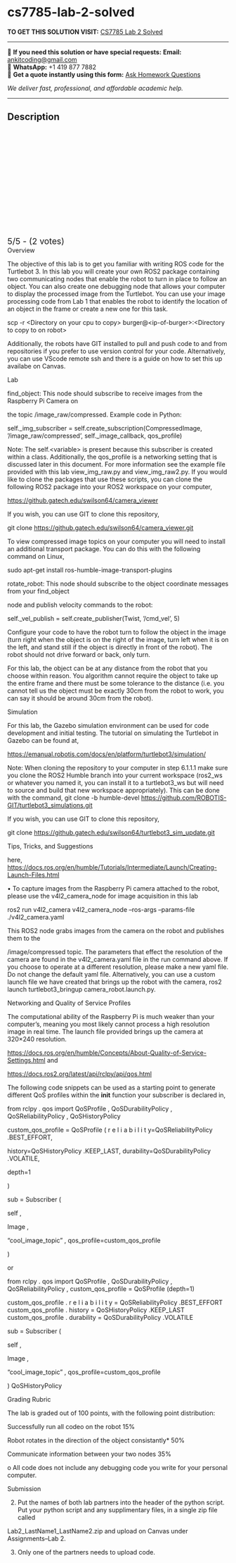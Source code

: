 # cs7785-lab-2-solved
**TO GET THIS SOLUTION VISIT:** [CS7785 Lab 2 Solved](https://www.ankitcodinghub.com/product/cs7785-cs-me-ece-ae-bme7785-solved-2/)


---

📩 **If you need this solution or have special requests:** **Email:** ankitcoding@gmail.com  
📱 **WhatsApp:** +1 419 877 7882  
📄 **Get a quote instantly using this form:** [Ask Homework Questions](https://www.ankitcodinghub.com/services/ask-homework-questions/)

*We deliver fast, professional, and affordable academic help.*

---

<h2>Description</h2>



<div class="kk-star-ratings kksr-auto kksr-align-center kksr-valign-top" data-payload="{&quot;align&quot;:&quot;center&quot;,&quot;id&quot;:&quot;115216&quot;,&quot;slug&quot;:&quot;default&quot;,&quot;valign&quot;:&quot;top&quot;,&quot;ignore&quot;:&quot;&quot;,&quot;reference&quot;:&quot;auto&quot;,&quot;class&quot;:&quot;&quot;,&quot;count&quot;:&quot;2&quot;,&quot;legendonly&quot;:&quot;&quot;,&quot;readonly&quot;:&quot;&quot;,&quot;score&quot;:&quot;5&quot;,&quot;starsonly&quot;:&quot;&quot;,&quot;best&quot;:&quot;5&quot;,&quot;gap&quot;:&quot;4&quot;,&quot;greet&quot;:&quot;Rate this product&quot;,&quot;legend&quot;:&quot;5\/5 - (2 votes)&quot;,&quot;size&quot;:&quot;24&quot;,&quot;title&quot;:&quot;CS7785 Lab 2 Solved&quot;,&quot;width&quot;:&quot;138&quot;,&quot;_legend&quot;:&quot;{score}\/{best} - ({count} {votes})&quot;,&quot;font_factor&quot;:&quot;1.25&quot;}">

<div class="kksr-stars">

<div class="kksr-stars-inactive">
            <div class="kksr-star" data-star="1" style="padding-right: 4px">


<div class="kksr-icon" style="width: 24px; height: 24px;"></div>
        </div>
            <div class="kksr-star" data-star="2" style="padding-right: 4px">


<div class="kksr-icon" style="width: 24px; height: 24px;"></div>
        </div>
            <div class="kksr-star" data-star="3" style="padding-right: 4px">


<div class="kksr-icon" style="width: 24px; height: 24px;"></div>
        </div>
            <div class="kksr-star" data-star="4" style="padding-right: 4px">


<div class="kksr-icon" style="width: 24px; height: 24px;"></div>
        </div>
            <div class="kksr-star" data-star="5" style="padding-right: 4px">


<div class="kksr-icon" style="width: 24px; height: 24px;"></div>
        </div>
    </div>

<div class="kksr-stars-active" style="width: 138px;">
            <div class="kksr-star" style="padding-right: 4px">


<div class="kksr-icon" style="width: 24px; height: 24px;"></div>
        </div>
            <div class="kksr-star" style="padding-right: 4px">


<div class="kksr-icon" style="width: 24px; height: 24px;"></div>
        </div>
            <div class="kksr-star" style="padding-right: 4px">


<div class="kksr-icon" style="width: 24px; height: 24px;"></div>
        </div>
            <div class="kksr-star" style="padding-right: 4px">


<div class="kksr-icon" style="width: 24px; height: 24px;"></div>
        </div>
            <div class="kksr-star" style="padding-right: 4px">


<div class="kksr-icon" style="width: 24px; height: 24px;"></div>
        </div>
    </div>
</div>


<div class="kksr-legend" style="font-size: 19.2px;">
            5/5 - (2 votes)    </div>
    </div>
Overview

The objective of this lab is to get you familiar with writing ROS code for the Turtlebot 3. In this lab you will create your own ROS2 package containing two communicating nodes that enable the robot to turn in place to follow an object. You can also create one debugging node that allows your computer to display the processed image from the Turtlebot. You can use your image processing code from Lab 1 that enables the robot to identify the location of an object in the frame or create a new one for this task.

scp -r &lt;Directory on your cpu to copy&gt; burger@&lt;ip-of-burger&gt;:&lt;Directory to copy to on robot&gt;

Additionally, the robots have GIT installed to pull and push code to and from repositories if you prefer to use version control for your code. Alternatively, you can use VScode remote ssh and there is a guide on how to set this up availabe on Canvas.

Lab

find_object: This node should subscribe to receive images from the Raspberry Pi Camera on

the topic /image_raw/compressed. Example code in Python:

self._img_subscriber = self.create_subscription(CompressedImage, ’/image_raw/compressed’, self._image_callback, qos_profile)

Note: The self.&lt;variable&gt; is present because this subscriber is created within a class. Additionally, the qos_profile is a networking setting that is discussed later in this document. For more information see the example file provided with this lab view_img_raw.py and view_img_raw2.py. If you would like to clone the packages that use these scripts, you can clone the following ROS2 package into your ROS2 workspace on your computer,

https://github.gatech.edu/swilson64/camera_viewer

If you wish, you can use GIT to clone this repository,

git clone https://github.gatech.edu/swilson64/camera_viewer.git

To view compressed image topics on your computer you will need to install an additional transport package. You can do this with the following command on Linux,

sudo apt-get install ros-humble-image-transport-plugins

rotate_robot: This node should subscribe to the object coordinate messages from your find_object

node and publish velocity commands to the robot:

self._vel_publish = self.create_publisher(Twist, ’/cmd_vel’, 5)

Configure your code to have the robot turn to follow the object in the image (turn right when the object is on the right of the image, turn left when it is on the left, and stand still if the object is directly in front of the robot). The robot should not drive forward or back, only turn.

For this lab, the object can be at any distance from the robot that you choose within reason. You algorithm cannot require the object to take up the entire frame and there must be some tolerance to the distance (i.e. you cannot tell us the object must be exactly 30cm from the robot to work, you can say it should be around 30cm from the robot).

Simulation

For this lab, the Gazebo simulation environment can be used for code development and initial testing. The tutorial on simulating the Turtlebot in Gazebo can be found at,

https://emanual.robotis.com/docs/en/platform/turtlebot3/simulation/

Note: When cloning the repository to your computer in step 6.1.1.1 make sure you clone the ROS2 Humble branch into your current workspace (ros2_ws or whatever you named it, you can install it to a turtlebot3_ws but will need to source and build that new workspace appropriately). This can be done with the command, git clone -b humble-devel https://github.com/ROBOTIS-GIT/turtlebot3_simulations.git

If you wish, you can use GIT to clone this repository,

git clone https://github.gatech.edu/swilson64/turtlebot3_sim_update.git

Tips, Tricks, and Suggestions

here, https://docs.ros.org/en/humble/Tutorials/Intermediate/Launch/Creating-Launch-Files.html

• To capture images from the Raspberry Pi camera attached to the robot, please use the v4l2_camera_node for image acquisition in this lab

ros2 run v4l2_camera v4l2_camera_node –ros-args –params-file ./v4l2_camera.yaml

This ROS2 node grabs images from the camera on the robot and publishes them to the

/image/compressed topic. The parameters that effect the resolution of the camera are found in the v4l2_camera.yaml file in the run command above. If you choose to operate at a different resolution, please make a new yaml file. Do not change the default yaml file. Alternatively, you can use a custom launch file we have created that brings up the robot with the camera, ros2 launch turtlebot3_bringup camera_robot.launch.py.

Networking and Quality of Service Profiles

The computational ability of the Raspberry Pi is much weaker than your computer’s, meaning you most likely cannot process a high resolution image in real time. The launch file provided brings up the camera at 320×240 resolution.

https://docs.ros.org/en/humble/Concepts/About-Quality-of-Service-Settings.html and

https://docs.ros2.org/latest/api/rclpy/api/qos.html

The following code snippets can be used as a starting point to generate different QoS profiles within the __init__ function your subscriber is declared in,

from rclpy . qos import QoSProfile , QoSDurabilityPolicy , QoSReliabilityPolicy , QoSHistoryPolicy

custom_qos_profile = QoSProfile ( r e l i a b i l i t y=QoSReliabilityPolicy .BEST_EFFORT,

history=QoSHistoryPolicy .KEEP_LAST, durability=QoSDurabilityPolicy .VOLATILE,

depth=1

)

sub = Subscriber (

self ,

Image ,

“cool_image_topic” , qos_profile=custom_qos_profile

)

or

from rclpy . qos import QoSProfile , QoSDurabilityPolicy , QoSReliabilityPolicy , custom_qos_profile = QoSProfile (depth=1)

custom_qos_profile . r e l i a b i l i t y = QoSReliabilityPolicy .BEST_EFFORT custom_qos_profile . history = QoSHistoryPolicy .KEEP_LAST custom_qos_profile . durability = QoSDurabilityPolicy .VOLATILE

sub = Subscriber (

self ,

Image ,

“cool_image_topic” , qos_profile=custom_qos_profile

) QoSHistoryPolicy

Grading Rubric

The lab is graded out of 100 points, with the following point distribution:

Successfully run all codeo on the robot 15%

Robot rotates in the direction of the object consistantly* 50%

Communicate information between your two nodes 35%

o All code does not include any debugging code you write for your personal computer.

Submission

2. Put the names of both lab partners into the header of the python script. Put your python script and any supplimentary files, in a single zip file called

Lab2_LastName1_LastName2.zip and upload on Canvas under Assignments–Lab 2.

3. Only one of the partners needs to upload code.
